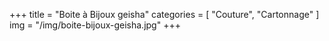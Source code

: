 +++
title = "Boite à Bijoux geisha"
categories = [ "Couture", "Cartonnage" ]
img = "/img/boite-bijoux-geisha.jpg"
+++